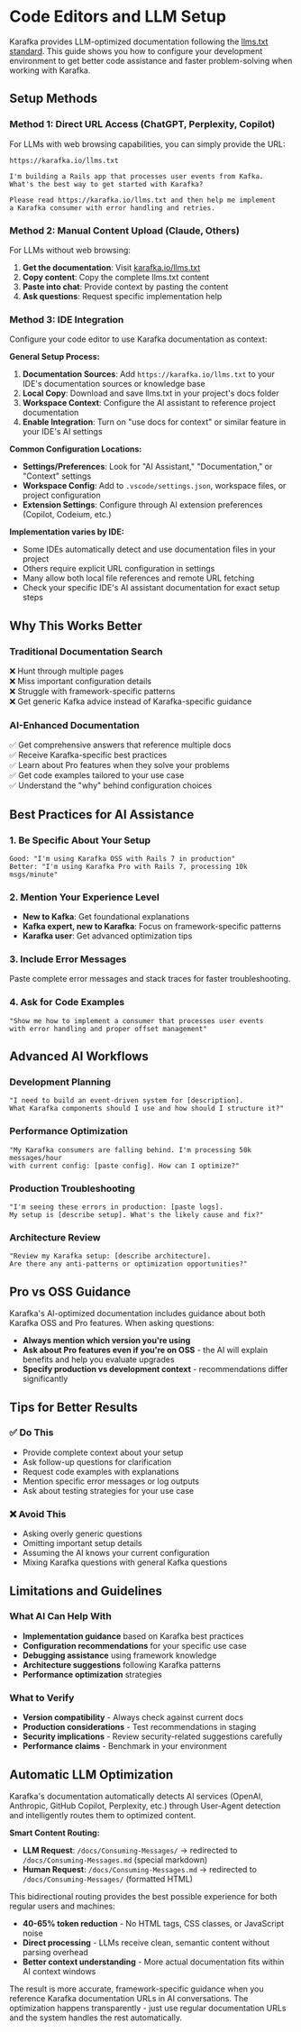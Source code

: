 # Code Editors and LLM Setup

Karafka provides LLM-optimized documentation following the [llms.txt standard](https://llmstxt.org). This guide shows you how to configure your development environment to get better code assistance and faster problem-solving when working with Karafka.

## Setup Methods

### Method 1: Direct URL Access (ChatGPT, Perplexity, Copilot)

For LLMs with web browsing capabilities, you can simply provide the URL:

```text
https://karafka.io/llms.txt

I'm building a Rails app that processes user events from Kafka. 
What's the best way to get started with Karafka?
```

```text
Please read https://karafka.io/llms.txt and then help me implement 
a Karafka consumer with error handling and retries.
```

### Method 2: Manual Content Upload (Claude, Others)

For LLMs without web browsing:

1. **Get the documentation**: Visit [karafka.io/llms.txt](https://karafka.io/llms.txt)
2. **Copy content**: Copy the complete llms.txt content  
3. **Paste into chat**: Provide context by pasting the content
4. **Ask questions**: Request specific implementation help

### Method 3: IDE Integration  

Configure your code editor to use Karafka documentation as context:

**General Setup Process:**

1. **Documentation Sources**: Add `https://karafka.io/llms.txt` to your IDE's documentation sources or knowledge base
2. **Local Copy**: Download and save llms.txt in your project's docs folder  
3. **Workspace Context**: Configure the AI assistant to reference project documentation
4. **Enable Integration**: Turn on "use docs for context" or similar feature in your IDE's AI settings

**Common Configuration Locations:**

- **Settings/Preferences**: Look for "AI Assistant," "Documentation," or "Context" settings
- **Workspace Config**: Add to `.vscode/settings.json`, workspace files, or project configuration
- **Extension Settings**: Configure through AI extension preferences (Copilot, Codeium, etc.)

**Implementation varies by IDE:**

- Some IDEs automatically detect and use documentation files in your project
- Others require explicit URL configuration in settings
- Many allow both local file references and remote URL fetching
- Check your specific IDE's AI assistant documentation for exact setup steps

## Why This Works Better

### Traditional Documentation Search

❌ Hunt through multiple pages  
❌ Miss important configuration details  
❌ Struggle with framework-specific patterns  
❌ Get generic Kafka advice instead of Karafka-specific guidance  

### AI-Enhanced Documentation

✅ Get comprehensive answers that reference multiple docs  
✅ Receive Karafka-specific best practices  
✅ Learn about Pro features when they solve your problems  
✅ Get code examples tailored to your use case  
✅ Understand the "why" behind configuration choices  

## Best Practices for AI Assistance

### 1. **Be Specific About Your Setup**

```text
Good: "I'm using Karafka OSS with Rails 7 in production"
Better: "I'm using Karafka Pro with Rails 7, processing 10k msgs/minute"
```

### 2. **Mention Your Experience Level**

- **New to Kafka**: Get foundational explanations
- **Kafka expert, new to Karafka**: Focus on framework-specific patterns
- **Karafka user**: Get advanced optimization tips

### 3. **Include Error Messages**

Paste complete error messages and stack traces for faster troubleshooting.

### 4. **Ask for Code Examples**

```text
"Show me how to implement a consumer that processes user events 
with error handling and proper offset management"
```

## Advanced AI Workflows

### Development Planning

```text
"I need to build an event-driven system for [description]. 
What Karafka components should I use and how should I structure it?"
```

### Performance Optimization

```text
"My Karafka consumers are falling behind. I'm processing 50k messages/hour 
with current config: [paste config]. How can I optimize?"
```

### Production Troubleshooting

```text
"I'm seeing these errors in production: [paste logs]. 
My setup is [describe setup]. What's the likely cause and fix?"
```

### Architecture Review

```text
"Review my Karafka setup: [describe architecture]. 
Are there any anti-patterns or optimization opportunities?"
```

## Pro vs OSS Guidance

Karafka's AI-optimized documentation includes guidance about both Karafka OSS and Pro features. When asking questions:

- **Always mention which version you're using**
- **Ask about Pro features even if you're on OSS** - the AI will explain benefits and help you evaluate upgrades
- **Specify production vs development context** - recommendations differ significantly

## Tips for Better Results

### ✅ **Do This**

- Provide complete context about your setup
- Ask follow-up questions for clarification
- Request code examples with explanations
- Mention specific error messages or log outputs
- Ask about testing strategies for your use case

### ❌ **Avoid This**

- Asking overly generic questions
- Omitting important setup details
- Assuming the AI knows your current configuration
- Mixing Karafka questions with general Kafka questions

## Limitations and Guidelines

### What AI Can Help With

- **Implementation guidance** based on Karafka best practices
- **Configuration recommendations** for your specific use case
- **Debugging assistance** using framework knowledge
- **Architecture suggestions** following Karafka patterns
- **Performance optimization** strategies

### What to Verify

- **Version compatibility** - Always check against current docs
- **Production considerations** - Test recommendations in staging
- **Security implications** - Review security-related suggestions carefully
- **Performance claims** - Benchmark in your environment

## Automatic LLM Optimization

Karafka's documentation automatically detects AI services (OpenAI, Anthropic, GitHub Copilot, Perplexity, etc.) through User-Agent detection and intelligently routes them to optimized content.

**Smart Content Routing:**

- **LLM Request**: `/docs/Consuming-Messages/` → redirected to `/docs/Consuming-Messages.md` (special markdown)
- **Human Request**: `/docs/Consuming-Messages.md` → redirected to `/docs/Consuming-Messages/` (formatted HTML)

This bidirectional routing provides the best possible experience for both regular users and machines:

- **40-65% token reduction** - No HTML tags, CSS classes, or JavaScript noise
- **Direct processing** - LLMs receive clean, semantic content without parsing overhead
- **Better context understanding** - More actual documentation fits within AI context windows

The result is more accurate, framework-specific guidance when you reference Karafka documentation URLs in AI conversations. The optimization happens transparently - just use regular documentation URLs and the system handles the rest automatically.